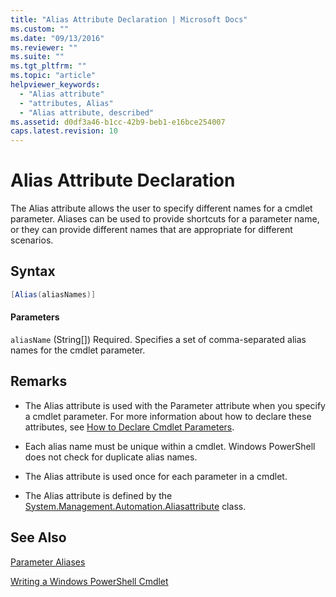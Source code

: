 ```yaml
---
title: "Alias Attribute Declaration | Microsoft Docs"
ms.custom: ""
ms.date: "09/13/2016"
ms.reviewer: ""
ms.suite: ""
ms.tgt_pltfrm: ""
ms.topic: "article"
helpviewer_keywords:
  - "Alias attribute"
  - "attributes, Alias"
  - "Alias attribute, described"
ms.assetid: d0df3a46-b1cc-42b9-beb1-e16bce254007
caps.latest.revision: 10
---
```

# Alias Attribute Declaration

The Alias attribute allows the user to specify different names for a cmdlet parameter. Aliases can be used to provide shortcuts for a parameter name, or they can provide different names that are appropriate for different scenarios.

## Syntax

```csharp
[Alias(aliasNames)]
```

#### Parameters

`aliasName` (String[])
Required. Specifies a set of comma-separated alias names for the cmdlet parameter.

## Remarks

- The Alias attribute is used with the Parameter attribute when you specify a cmdlet parameter. For more information about how to declare these attributes, see [How to Declare Cmdlet Parameters](./how-to-declare-cmdlet-parameters.md).

- Each alias name must be unique within a cmdlet. Windows PowerShell does not check for duplicate alias names.

- The Alias attribute is used once for each parameter in a cmdlet.

- The Alias attribute is defined by the [System.Management.Automation.Aliasattribute](/dotnet/api/System.Management.Automation.AliasAttribute) class.

## See Also

[Parameter Aliases](./parameter-aliases.md)

[Writing a Windows PowerShell Cmdlet](./writing-a-windows-powershell-cmdlet.md)
